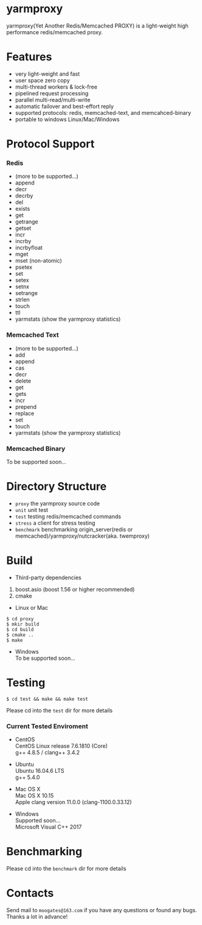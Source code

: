 # yarmproxy
yarmproxy(Yet Another Redis/Memcached PROXY) is a light-weight high performance redis/memcached proxy.

# Features
- very light-weight and fast
- user space zero copy
- multi-thread workers & lock-free
- pipelined request processing
- parallel multi-read/multi-write
- automatic failover and best-effort reply
- supported protocols: redis, memcached-text, and memcahced-binary
- portable to windows Linux/Mac/Windows

# Protocol Support
### Redis
  - (more to be supported...)  
  - append  
  - decr  
  - decrby  
  - del  
  - exists  
  - get  
  - getrange  
  - getset  
  - incr  
  - incrby  
  - incrbyfloat  
  - mget  
  - mset (non-atomic)  
  - psetex  
  - set  
  - setex  
  - setnx  
  - setrange  
  - strlen  
  - touch  
  - ttl  
  - yarmstats (show the yarmproxy statistics)  

### Memcached Text
  - (more to be supported...)  
  - add  
  - append  
  - cas   
  - decr  
  - delete  
  - get   
  - gets   
  - incr  
  - prepend  
  - replace  
  - set  
  - touch  
  - yarmstats (show the yarmproxy statistics)  

### Memcached Binary
To be supported soon...  

# Directory Structure
  - `proxy` the yarmproxy source code
  - `unit` unit test
  - `test` testing redis/memcached commands
  - `stress` a client for stress testing
  - `benchmark` benchmarking origin_server(redis or memcached)/yarmproxy/nutcracker(aka. twemproxy)  
  
# Build  
- Third-party dependencies  
1) boost.asio (boost 1.56 or higher recommended)   
2) cmake  
   
 - Linux or Mac   
```
$ cd proxy
$ mkir build
$ cd build
$ cmake ..
$ make
```

 - Windows  
To be supported soon...  
    
# Testing  

```
$ cd test && make && make test
```
Please cd into the `test` dir for more details
  
### Current Tested Enviroment  
- CentOS  
  CentOS Linux release 7.6.1810 (Core)  
  g++ 4.8.5 / clang++ 3.4.2  

- Ubuntu   
 Ubuntu 16.04.6 LTS   
 g++ 5.4.0    

- Mac OS X  
  Mac OS X 10.15   
  Apple clang version 11.0.0 (clang-1100.0.33.12)
  
- Windows  
  Supported soon...   
  Microsoft Visual C++ 2017  
  
# Benchmarking  
 Please cd into the `benchmark` dir for more details
  
# Contacts  
  Send mail to `moogates@163.com` if you have any questions or found any bugs.  
  Thanks a lot in advance!


